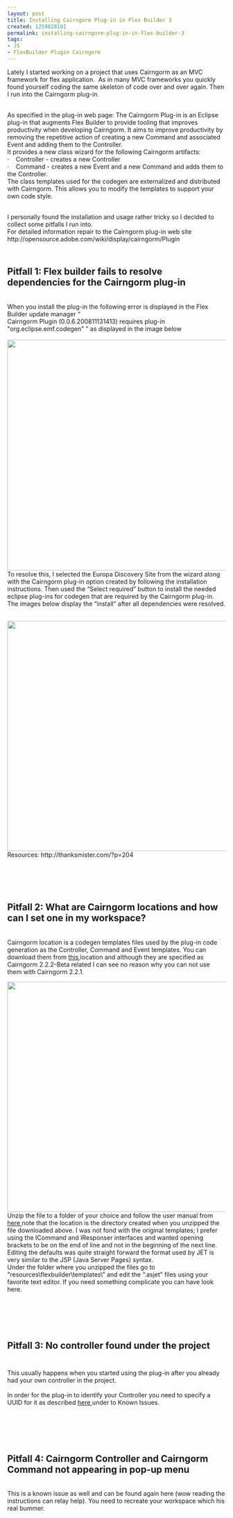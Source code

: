 ```yaml
---
layout: post
title: Installing Cairngorm Plug-in in Flex Builder 3
created: 1259828101
permalink: installing-cairngorm-plug-in-in-flex-builder-3
tags:
- JS
- FlexBuilder Plugin Cairngorm
---
```

<p>Lately I started working on a project that uses Cairngorm as an MVC framework for flex application.&nbsp; As in many MVC frameworks you quickly found yourself coding the same skeleton of code over and over again. Then I run into the Cairngorm plug-in.<img alt="" src="/sites/all/modules/fckeditor/fckeditor/editor/images/smiley/msn/teeth_smile.gif" /></p>
<!--break-->
<p><br />
As specified in the plug-in web page: The Cairngorm Plug-in is an Eclipse plug-in that augments Flex Builder to provide tooling that improves productivity when developing Cairngorm. It aims to improve productivity by removing the repetitive action of creating a new Command and associated Event and adding them to the Controller.<br />
It provides a new class wizard for the following Cairngorm artifacts:<br />
&middot;&nbsp;&nbsp; &nbsp;Controller - creates a new Controller <br />
&middot;&nbsp;&nbsp; &nbsp;Command - creates a new Event and a new Command and adds them to the Controller. <br />
The class templates used for the codegen are externalized and distributed with Cairngorm. This allows you to modify the templates to support your own code style.</p>
<p><br />
I personally found the installation and usage rather tricky so I decided to collect some pitfalls I run into.<br />
For detailed information repair to the Cairngorm plug-in web site http://opensource.adobe.com/wiki/display/cairngorm/Plugin</p>
<h2><br />
Pitfall 1: Flex builder fails to resolve dependencies for the Cairngorm plug-in</h2>
<p><br />
When you install the plug-in the following error is displayed in the Flex Builder update manager &ldquo;<br />
Cairngorm Plugin (0.0.6.200811131413) requires plug-in &quot;org.eclipse.emf.codegen&quot; &rdquo; as displayed in the image below<br />
&nbsp;<br />
<img height="532" width="608" alt="" src="/files/upload/13/plugin1.PNG" /><br />
To resolve this, I selected the Europa Discovery Site from the wizard along with the Cairngorm plug-in option created by following the installation instructions. Then used the &ldquo;Select required&rdquo; button to install the needed eclipse plug-ins for codegen that are required by the Cairngorm plug-in. The images below display the &ldquo;install&rdquo; after all dependencies were resolved.<br />
&nbsp;</p>
<p><img height="531" width="610" alt="" src="/files/upload/13/plugin2.PNG" /><br />
Resources: http://thanksmister.com/?p=204<br />
&nbsp;</p>
<h2>&nbsp;</h2>
<h2>Pitfall 2: What are Cairngorm locations and how can I set one in my workspace?</h2>
<p><br />
Cairngorm location is a codegen templates files used by the plug-in code generation as the Controller, Command and Event templates. You can download them from <a href="http://download.macromedia.com/pub/opensource/cairngorm/plugin/cairngorm2_2_2beta-bin.zip">this </a>location and although they are specified as Cairngorm 2.2.2-Beta related I can see no reason why you can not use them with Cairngorm 2.2.1.</p>
<p><img height="531" width="610" alt="" src="/files/upload/13/plugin2.PNG" /><br />
Unzip the file to a folder of your choice and follow the user manual from <a href="http://opensource.adobe.com/wiki/display/cairngorm/Cairngorm+Locations">here </a>note that the location is the directory created when you unzipped the file downloaded above. I was not fond with the original templates; I prefer using the ICommand and IResponser interfaces and wanted opening brackets to be on the end of line and not in the beginning of the next line. Editing the defaults was quite straight forward the format used by JET is very similar to the JSP (Java Server Pages) syntax. <br />
Under the folder where you unzipped the files go to &quot;resources\flexbuilder\templates\&quot; and edit the &ldquo;.asjet&rdquo; files using your favorite text editor. If you need something complicate you can have look here.</p>
<h2>&nbsp;</h2>
<h2><br />
Pitfall 3: No controller found under the project<br />
&nbsp;</h2>
<p>This usually happens when you started using the plug-in after you already had your own controller in the project. <br />
&nbsp;<br />
In order for the plug-in to identify your Controller you need to specify a UUID for it as described <a href="http://opensource.adobe.com/wiki/display/cairngorm/Plugin">here </a>under to Known Issues.</p>
<h2>&nbsp;</h2>
<h2><br />
Pitfall 4: Cairngorm Controller and Cairngorm Command not appearing in pop-up menu</h2>
<p><br />
This is a known issue as well and can be found again here (wow reading the instructions can relay help). You need to recreate your workspace which his real bummer.<br />
&nbsp;</p>
